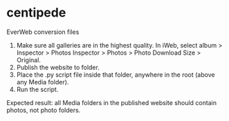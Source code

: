 # centipede
 EverWeb conversion files

1. Make sure all galleries are in the highest quality. In iWeb, select album > Inspector > Photos Inspector > Photos > Photo Download Size > Original.
2. Publish the website to folder.
3. Place the .py script file inside that folder, anywhere in the root (above any Media folder). 
4. Run the script.

Expected result: all Media folders in the published website should contain photos, not photo folders. 
